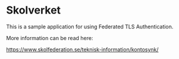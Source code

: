 # Skolverket

This is a sample application for using Federated TLS Authentication.

More information can be read here:

https://www.skolfederation.se/teknisk-information/kontosynk/
